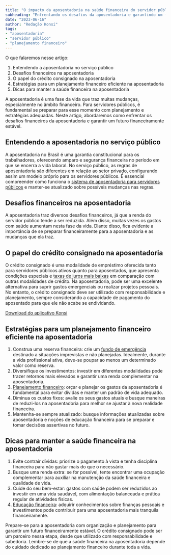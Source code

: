 ```yaml
---
title: "O impacto da aposentadoria na saúde financeira do servidor público"
subheading: "Enfrentando os desafios da aposentadoria e garantindo um futuro financeiramente estável"
date: "2023-06-16"
author: "Redação Konsi"
tags:
- "aposentadoria"
- "servidor público"
- "planejamento financeiro"
---
```


O que falaremos nesse artigo:
1. Entendendo a aposentadoria no serviço público
2. Desafios financeiros na aposentadoria
3. O papel do crédito consignado na aposentadoria
4. Estratégias para um planejamento financeiro eficiente na aposentadoria
5. Dicas para manter a saúde financeira na aposentadoria

A aposentadoria é uma fase da vida que traz muitas mudanças, especialmente no âmbito financeiro. Para servidores públicos, é fundamental se preparar para esse momento com planejamento e estratégias adequadas. Neste artigo, abordaremos como enfrentar os desafios financeiros da aposentadoria e garantir um futuro financeiramente estável.

## Entendendo a aposentadoria no serviço público

A aposentadoria no Brasil é uma garantia constitucional para os trabalhadores, oferecendo amparo e segurança financeira no período em que se encerra a vida laboral. No serviço público, as regras de aposentadoria são diferentes em relação ao setor privado, configurando assim um modelo próprio para os servidores públicos. É essencial compreender como funciona o [sistema de aposentadoria para servidores públicos](https://konsi.com.br/postagens/entenda-a-diferenca-entre-as-regras-de-aposentadoria-do-inss-e-do-servidor-publico-federal) e manter-se atualizado sobre possíveis mudanças nas regras.

## Desafios financeiros na aposentadoria

A aposentadoria traz diversos desafios financeiros, já que a renda do servidor público tende a ser reduzida. Além disso, muitas vezes os gastos com saúde aumentam nesta fase da vida. Diante disso, fica evidente a importância de se preparar financeiramente para a aposentadoria e as mudanças que ela traz.

## O papel do crédito consignado na aposentadoria

O crédito consignado é uma modalidade de empréstimo oferecida tanto para servidores públicos ativos quanto para aposentados, que apresenta condições especiais e [taxas de juros mais baixas](https://konsi.com.br/postagens/7-dicas-para-conseguir-a-menor-taxa-de-juros-no-consignado) em comparação com outras modalidades de crédito. Na aposentadoria, pode ser uma excelente alternativa para suprir gastos emergenciais ou realizar projetos pessoais. No entanto, o crédito consignado deve ser utilizado com responsabilidade e planejamento, sempre considerando a capacidade de pagamento do aposentado para que ele não acabe se endividando.

[Download do aplicativo Konsi](https://konsi.com.br/download)

## Estratégias para um planejamento financeiro eficiente na aposentadoria

1. Construa uma reserva financeira: crie um [fundo de emergência](https://konsi.com.br/postagens/a-importncia-da-reserva-de-emergncia-e-como-constru-la-com-inteligncia-financeira) destinado a situações imprevistas e não planejadas. Idealmente, durante a vida profissional ativa, deve-se poupar ao menos um determinado valor como reserva.
2. Diversifique os investimentos: investir em diferentes modalidades pode trazer retornos mais elevados e garantir uma renda complementar na aposentadoria.
3. [Planejamento financeiro](https://konsi.com.br/postagens/como-criar-um-plano-de-pagamento-estratgico-para-seu-emprstimo-consignado): orçar e planejar os gastos da aposentadoria é fundamental para evitar dívidas e manter um padrão de vida adequado.
4. Diminua os custos fixos: avalie os seus gastos atuais e busque maneiras de reduzi-los na aposentadoria para melhor se ajustar à nova realidade financeira.
5. Mantenha-se sempre atualizado: busque informações atualizadas sobre aposentadoria e noções de educação financeira para se preparar e tomar decisões assertivas no futuro.

## Dicas para manter a saúde financeira na aposentadoria

1. Evite contrair dívidas: priorize o pagamento à vista e tenha disciplina financeira para não gastar mais do que o necessário.
2. Busque uma renda extra: se for possível, tente encontrar uma ocupação complementar para auxiliar na manutenção da saúde financeira e qualidade de vida.
3. Cuide do seu bem-estar: gastos com saúde podem ser reduzidos ao investir em uma vida saudável, com alimentação balanceada e prática regular de atividades físicas.
4. [Educação financeira](https://konsi.com.br/postagens/a-importncia-da-educao-financeira-para-servidores-pblicos-e-como-implement-la-em-sua-vida): adquirir conhecimentos sobre finanças pessoais e investimentos pode contribuir para uma aposentadoria mais tranquila financeiramente.

Prepare-se para a aposentadoria com organização e planejamento para garantir um futuro financeiramente estável. O crédito consignado pode ser um parceiro nessa etapa, desde que utilizado com responsabilidade e sabedoria. Lembre-se de que a saúde financeira na aposentadoria depende do cuidado dedicado ao planejamento financeiro durante toda a vida.